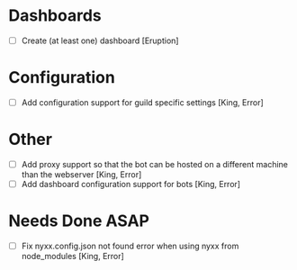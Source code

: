 # Dashboards
- [ ] Create (at least one) dashboard [Eruption]

# Configuration
- [ ] Add configuration support for guild specific settings [King, Error]

# Other
- [ ] Add proxy support so that the bot can be hosted on a different machine than the webserver [King, Error]
- [ ] Add dashboard configuration support for bots [King, Error]

# Needs Done ASAP
- [ ] Fix nyxx.config.json not found error when using nyxx from node_modules [King, Error]